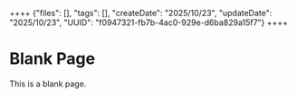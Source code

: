 ++++
{"files": [], "tags": [], "createDate": "2025/10/23", "updateDate": "2025/10/23", "UUID": "f0947321-fb7b-4ac0-929e-d6ba829a15f7"}
++++

# Blank Page
This is a blank page.
